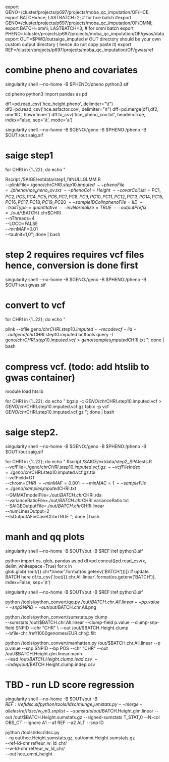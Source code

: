 export GENO=/cluster/projects/p697/projects/moba_qc_imputation/OF/HCE; export BATCH=hce; LASTBATCH=2;    # for hce batch
#export GENO=/cluster/projects/p697/projects/moba_qc_imputation/OF/OMNI; export BATCH=omni; LASTBATCH=3;  # for omni batch
export PHENO=/cluster/projects/p697/projects/moba_qc_imputation/OF/gwas/data
export OUT=$PWD/outsaige_imputed   # OUT directory should be your own custom output directory ( hence do not copy paste it)
export REF=/cluster/projects/p697/projects/moba_qc_imputation/OF/gwas/ref


# combine pheno and covariates

singularity shell --no-home -B $PHENO:/pheno  python3.sif

cd pheno
python3
import pandas as pd


df1=pd.read_csv('hce_height.pheno', delimiter="\t")
df2=pd.read_csv('hce.asfactor.cov', delimiter="\t")
dff=pd.merge(df1,df2, on='IID', how='inner')
dff.to_csv('hce_pheno_cov.txt', header=True, index=False, sep='\t', mode='a')


singularity shell --no-home -B $GENO:/geno -B $PHENO:/pheno -B $OUT:/out saig.sif


# saige step1

for CHRI in {1..22}; do echo "

Rscript /SAIGE/extdata/step1_fitNULLGLMM.R     \
        --plinkFile=./geno/chr$CHRI.step10.imputed \
        --phenoFile=./pheno/hce_pheno_cov.txt \
        --phenoCol=Height \
        --covarColList=PC1,PC2,PC3,PC4,PC5,PC6,PC7,PC8,PC9,PC10,PC11,PC12,PC13,PC14,PC15,PC16,PC17,PC18,PC19,PC20  \
        --sampleIDColinphenoFile=IID \
        --traitType=quantitative       \
	      --invNormalize=TRUE	\
        --outputPrefix=./out/${BATCH}.chr$CHRI \
        --nThreads=4 \
        --LOCO=FALSE	\
        --minMAF=0.01 \
        --tauInit=1,0"; done | bash

# step 2 requires requires vcf files hence, conversion is done first

singularity shell --no-home -B $GENO:/geno -B $PHENO:/pheno -B $OUT:/out gwas.sif




# convert to vcf

for CHRI in {1..22}; do echo "

plink --bfile geno/chr$CHRI.step10.imputed  --recode vcf-iid --out geno/chr$CHRI.step10.imputed
bcftools query -l geno/chr$CHRI.step10.imputed.vcf > geno/samples_imputed$CHRI.txt "; done | bash


# compress vcf. (todo: add htslib to gwas container)

module load htslib

for CHRI in {1..22}; do echo "
bgzip -c $GENO/chr$CHRI.step10.imputed.vcf > $GENO/chr$CHRI.step10.imputed.vcf.gz
tabix -p vcf $GENO/chr$CHRI.step10.imputed.vcf.gz  "; done | bash


# saige step2. 

singularity shell --no-home -B $GENO:/geno -B $PHENO:/pheno -B $OUT:/out saig.sif



for CHRI in {1..22}; do echo "
        Rscript /SAIGE/extdata/step2_SPAtests.R        \
                --vcfFile=./geno/chr$CHRI.step10.imputed.vcf.gz \
                --vcfFileIndex=./geno/chr$CHRI.step10.imputed.vcf.gz.tbi \
                --vcfField=GT \
                --chrom=$CHRI \
                --minMAF=0.001 \
                --minMAC=1 \
                --sampleFile=./geno/samples_imputed$CHRI.txt \
                --GMMATmodelFile=./out/${BATCH}.chr$CHRI.rda \
                --varianceRatioFile=./out/${BATCH}.chr$CHRI.varianceRatio.txt \
                --SAIGEOutputFile=./out/${BATCH}.chr$CHRI.linear \
                --numLinesOutput=2 \
                --IsOutputAFinCaseCtrl=TRUE    "; done | bash

# manh and qq plots

singularity shell --no-home -B $OUT:/out -B $REF:/ref python3.sif

python
import os, glob, pandas as pd
df=pd.concat([pd.read_csv(x, delim_whitespace=True) for x in glob.glob('/out/{}.chr*.linear'.format(os.getenv('BATCH')))])      # update BATCH here
df.to_csv('/out/{}.chr.All.linear'.format(os.getenv('BATCH')), index=False, sep='\t')

singularity shell --no-home -B $OUT:/out -B $REF:/ref python3.sif

python /tools/python_convert/qq.py /out/$BATCH.chr.All.linear --p p.value --snp SNPID  --out /out/$BATCH.chr.All.png



python /tools/python_convert/sumstats.py clump \
--sumstats  /out/$BATCH.chr.All.linear --clump-field p.value --clump-snp-field SNPID --chr "CHR" \
--out /out/$BATCH.Height.clump \
--bfile-chr /ref/1000genomes/EUR.chr@.filt

python /tools/python_convert/manhattan.py /out/$BATCH.chr.All.linear --p p.value --snp SNPID --bp POS --chr "CHR" --out /out/$BATCH.Height.glm.linear.manh \
--lead /out/$BATCH.Height.clump.lead.csv \
--indep /out/$BATCH.Height.clump.indep.csv


# TBD - run LD score regression
singularity shell --no-home -B $OUT:/out -B $REF:/ref ldsc.sif
python /tools/ldsc/munge_sumstats.py --merge-alleles /ref/ldsc/w_hm3.snplist --sumstats /out/$BATCH.Height.glm.linear --out /out/$BATCH.Height.sumstats.gz --signed-sumstats T_STAT,0 --N-col OBS_CT --ignore A1 --a1 REF --a2 ALT  --snp ID

python /tools/ldsc/ldsc.py \
--rg out/hce.Height.sumstats.gz, out/omni.Height.sumstats.gz \
--ref-ld-chr ref/eur_w_ld_chr/ \
--w-ld-chr ref/eur_w_ld_chr/ \
--out hce_omni_height

